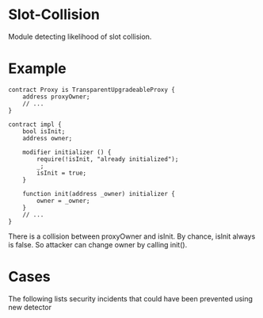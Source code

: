 # Slot-Collision
Module detecting likelihood of slot collision.

# Example
```solidity
contract Proxy is TransparentUpgradeableProxy {
    address proxyOwner;
    // ... 
}

contract impl {
    bool isInit;
    address owner;
    
    modifier initializer () {
        require(!isInit, "already initialized");
        _;
        isInit = true;
    }
    
    function init(address _owner) initializer {
        owner = _owner;
    }
    // ...
}
```
There is a collision between proxyOwner and isInit.
By chance, isInit always is false.
So attacker can change owner by calling init().

# Cases
The following lists security incidents that could have been prevented using new detector
